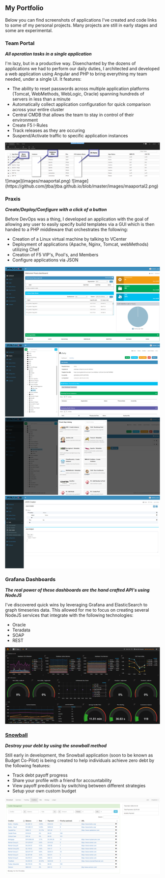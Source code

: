 ## My Portfolio

Below you can find screenshots of applications I've created and code links to some of my personal projects. Many projects are still in early stages and some are experimental.

### Team Portal
**_All operation tasks in a single application_**

I'm lazy, but in a productive way. Disenchanted by the dozens of applications we had to perform our daily duties, I architected and developed a web application using Angular and PHP to bring everything my team needed, under a single UI. It features: 

* The ability to reset passwords across multiple application platforms (Tomcat, WebMethods, WebLogic, Oracle) spanning hundreds of servers in less than a minute
* Automatically collect application configuration for quick comparison across your entire cluster
* Central CMDB that allows the team to stay in control of their environment
* Create F5 I-Rules
* Track releases as they are occuring
* Suspend/Activate traffic to specific application instances

<img src="/images/maaportal.png"/>
![image](images/maaportal.png)
![image](https://github.com/jtba/jtba.github.io/blob/master/images/maaportal2.png)

### Praxis
**_Create/Deploy/Configure with a click of a button_**

Before DevOps was a thing, I developed an application with the goal of allowing any user to easily specify build templates via a GUI which is then handed to a PHP middleware that orchestrates the following:

* Creation of a Linux virtual machine by talking to VCenter
* Deployment of applications (Apache, Nginx, Tomcat, webMethods) utilizing Chef
* Creation of F5 VIP's, Pool's, and Members
* Configure applications via JSON

![image](https://github.com/jtba/jtba.github.io/blob/master/images/praxis.png)
![image](https://github.com/jtba/jtba.github.io/blob/master/images/praxis1.png)
![image](https://github.com/jtba/jtba.github.io/blob/master/images/praxis2.png)
![image](https://github.com/jtba/jtba.github.io/blob/master/images/praxis3.png)

### Grafana Dashboards
**_The real power of these dashboards are the hand crafted API's using NodeJS_**

I've discovered quick wins by leveraging Grafana and ElasticSearch to graph timeseries data. This allowed for me to focus on creating several NodeJS services that integrate with the following technologies: 

* Oracle
* Teradata
* SOAP
* REST

![image](https://github.com/jtba/jtba.github.io/blob/master/images/dashboards.png)

### [Snowball](https://github.com/jtba/snowball)
**_Destroy your debt by using the snowball method_**

Still early in development, the Snowball application (soon to be known as Budget Co-Pilot) is being created to help individuals achieve zero debt by the following features:

* Track debt payoff progress
* Share your profile with a friend for accountability
* View payoff predictions by switching between different strategies
* Setup your own custom budget 

![image](https://github.com/jtba/jtba.github.io/blob/master/images/snowball.png)